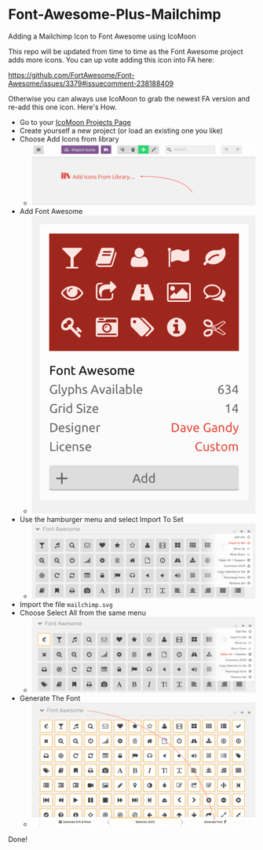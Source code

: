# Font-Awesome-Plus-Mailchimp

Adding a Mailchimp Icon to Font Awesome using IcoMoon

This repo will be updated from time to time as the Font Awesome project adds more icons.  You can up vote adding this icon into FA here:

<https://github.com/FortAwesome/Font-Awesome/issues/3379#issuecomment-238188409>

Otherwise you can always use IcoMoon to grab the newest FA version and re-add this one icon.  Here's How.

* Go to your [IcoMoon Projects Page](https://icomoon.io/app/#/projects)
* Create yourself a new project (or load an existing one you like)
* Choose Add Icons from library
    * ![Add Icons](screenshots/1.png)
* Add Font Awesome
    * ![Add Font Awesome](screenshots/2.png)
* Use the hamburger menu and select Import To Set
    * ![Use the hamburger menu and select Import To Set](screenshots/3.png)
* Import the file ```mailchimp.svg```
* Choose Select All from the same menu
    * ![Choose Select All from the same menu](screenshots/4.png)
* Generate The Font
    * ![Generate The Font](screenshots/5.png)

Done!

